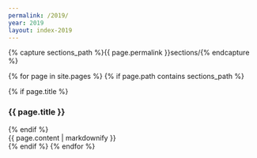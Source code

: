 ```yaml
---
permalink: /2019/
year: 2019
layout: index-2019
---
```


{% capture sections_path %}{{ page.permalink }}sections/{% endcapture %}

{% for page in site.pages %}
{% if page.path contains sections_path %}
<section id="etc_2019_{{ page.about }}"  class="b-section b-section_{{ page.section_type }}">
    {% if page.title %}
    <h3 class="b-section__title">{{ page.title }}</h3>
    {% endif %} 
  <div class="b-{{ page.type }}">
       {{ page.content | markdownify }}
  </div>
</section>
{% endif %}
{% endfor %}
